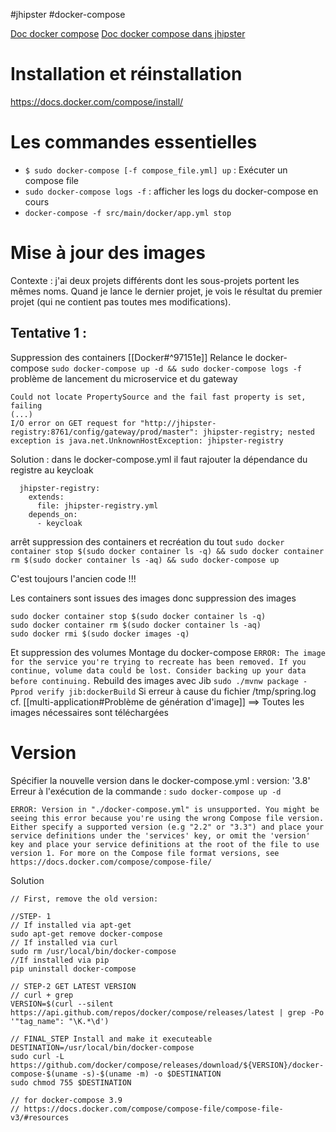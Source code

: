 #jhipster #docker-compose

[Doc docker compose](https://docs.docker.com/compose/)
[Doc docker compose dans jhipster](https://www.jhipster.tech/docker-compose/)

# Installation et réinstallation
https://docs.docker.com/compose/install/


# Les commandes essentielles
 - `$ sudo docker-compose [-f compose_file.yml] up` : Exécuter un compose file
 - `sudo docker-compose logs -f` : afficher les logs du docker-compose en cours
 - `docker-compose -f src/main/docker/app.yml stop`


# Mise à jour des images
Contexte : j'ai deux projets différents dont les sous-projets portent les mêmes noms. Quand je lance le dernier projet, je vois le résultat du premier projet (qui ne contient pas toutes mes modifications).

## Tentative 1 :
Suppression des containers [[Docker#^97151e]]
Relance le docker-compose `sudo docker-compose up -d && sudo docker-compose logs -f`
problème de lancement du microservice et du gateway
```
Could not locate PropertySource and the fail fast property is set, failing
(...)
I/O error on GET request for "http://jhipster-registry:8761/config/gateway/prod/master": jhipster-registry; nested exception is java.net.UnknownHostException: jhipster-registry
```
Solution : dans le docker-compose.yml il faut rajouter la dépendance du registre au keycloak
```
  jhipster-registry:
    extends:
      file: jhipster-registry.yml
    depends_on:
      - keycloak
```

arrêt suppression des containers et recréation du tout
`sudo docker container stop $(sudo docker container ls -q) && sudo docker container rm $(sudo docker container ls -aq) && sudo docker-compose up`

C'est toujours l'ancien code !!!

Les containers sont issues des images donc suppression des images
```
sudo docker container stop $(sudo docker container ls -q)
sudo docker container rm $(sudo docker container ls -aq) 
sudo docker rmi $(sudo docker images -q)
```
Et suppression des volumes
Montage du docker-compose
`ERROR: The image for the service you're trying to recreate has been removed. If you continue, volume data could be lost. Consider backing up your data before continuing.`
Rebuild des images avec Jib
`sudo ./mvnw package -Pprod verify jib:dockerBuild`
Si erreur à cause du fichier /tmp/spring.log cf. [[multi-application#Problème de génération d'image]]
==> Toutes les images nécessaires sont téléchargées

# Version

Spécifier la nouvelle version dans le docker-compose.yml : version: '3.8'
Erreur à l'exécution de la commande : `sudo docker-compose up -d`

`ERROR: Version in "./docker-compose.yml" is unsupported. You might be seeing this error because you're using the wrong Compose file version. Either specify a supported version (e.g "2.2" or "3.3") and place your service definitions under the 'services' key, or omit the 'version' key and place your service definitions at the root of the file to use version 1.
For more on the Compose file format versions, see https://docs.docker.com/compose/compose-file/
`

Solution 
```shell
// First, remove the old version:

//STEP- 1
// If installed via apt-get
sudo apt-get remove docker-compose
// If installed via curl
sudo rm /usr/local/bin/docker-compose
//If installed via pip
pip uninstall docker-compose

// STEP-2 GET LATEST VERSION
// curl + grep
VERSION=$(curl --silent https://api.github.com/repos/docker/compose/releases/latest | grep -Po '"tag_name": "\K.*\d')

// FINAL_STEP Install and make it executeable
DESTINATION=/usr/local/bin/docker-compose
sudo curl -L https://github.com/docker/compose/releases/download/${VERSION}/docker-compose-$(uname -s)-$(uname -m) -o $DESTINATION
sudo chmod 755 $DESTINATION

// for docker-compose 3.9 
// https://docs.docker.com/compose/compose-file/compose-file-v3/#resources
```